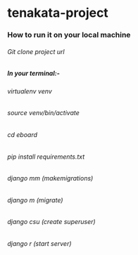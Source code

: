 # tenakata-project

### How to run it on your local machine
###### Git clone *project url*
##### In your terminal:-

###### virtualenv venv 
###### source venv/bin/activate
###### cd eboard
###### pip install requirements.txt
###### django mm (makemigrations)
###### django m (migrate)
###### django csu (create superuser)
###### django r (start server)
